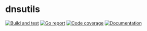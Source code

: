 # dnsutils

[![Build and test](https://img.shields.io/github/workflow/status/russtone/dnsutils/Build%20and%20test)](https://github.com/russtone/dnsutils/actions?query=workflow%3A%22Build+and+test%22)
[![Go report](https://goreportcard.com/badge/github.com/russtone/dnsutils)](https://goreportcard.com/report/github.com/russtone/dnsutils)
[![Code coverage](https://img.shields.io/codecov/c/gh/russtone/dnsutils.svg)](https://codecov.io/gh/russtone/dnsutils)
[![Documentation](https://pkg.go.dev/github.com/russtone/dnsutils?status.svg)](http://pkg.go.dev/github.com/russtone/dnsutils)
